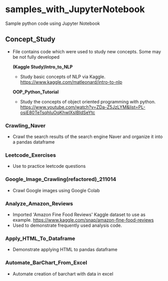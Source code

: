 # samples_with_JupyterNotebook
Sample python code using Jupyter Notebook

## Concept_Study
- File contains code which were used to study new concepts. Some may be not fully developed

  **(Kaggle Study)Intro_to_NLP**
   - Study basic concepts of NLP via Kaggle. https://www.kaggle.com/matleonard/intro-to-nlp

  **OOP_Python_Tutorial**
   - Study the concepts of object oriented programming with python. https://www.youtube.com/watch?v=ZDa-Z5JzLYM&list=PL-osiE80TeTsqhIuOqKhwlXsIBIdSeYtc

### Crawling_Naver
- Crawl the search results of the search engine Naver and organize it into a pandas dataframe

### Leetcode_Exercises
- Use to practice leetcode questions

### Google_Image_Crawling(refactored)_211014
- Crawl Google images using Google Colab

### Analyze_Amazon_Reviews
- Imported 'Amazon Fine Food Reviews' Kaggle dataset to use as example. https://www.kaggle.com/snap/amazon-fine-food-reviews
- Used to demonstrate frequently used analysis code.

### Apply_HTML_To_Dataframe
- Demonstrate applying HTML to pandas dataframe

### Automate_BarChart_From_Excel
- Automate creation of barchart with data in excel
